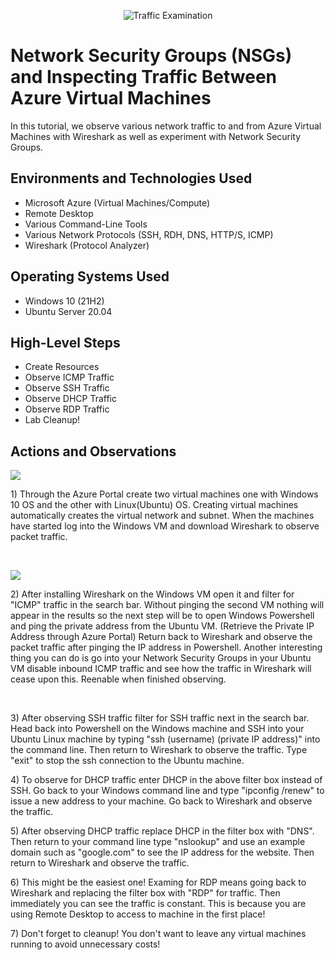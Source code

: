 <p align="center">
<img src="https://i.imgur.com/Ua7udoS.png" alt="Traffic Examination"/>
</p>

<h1>Network Security Groups (NSGs) and Inspecting Traffic Between Azure Virtual Machines</h1>
In this tutorial, we observe various network traffic to and from Azure Virtual Machines with Wireshark as well as experiment with Network Security Groups. <br />



<h2>Environments and Technologies Used</h2>

- Microsoft Azure (Virtual Machines/Compute)
- Remote Desktop
- Various Command-Line Tools
- Various Network Protocols (SSH, RDH, DNS, HTTP/S, ICMP)
- Wireshark (Protocol Analyzer)

<h2>Operating Systems Used </h2>

- Windows 10 (21H2)
- Ubuntu Server 20.04

<h2>High-Level Steps</h2>

- Create Resources
- Observe ICMP Traffic
- Observe SSH Traffic
- Observe DHCP Traffic
- Observe RDP Traffic
- Lab Cleanup!

<h2>Actions and Observations</h2>

<p>
<img src="https://github.com/bryuan47/azure-network-protocols/assets/76184628/9d41a320-c834-4fad-907b-b72c0b6fa189"
/>
</p>
<p>
1) Through the Azure Portal create two virtual machines one with Windows 10 OS and the other with Linux(Ubuntu) OS. Creating virtual machines automatically creates the virtual network and subnet. When the machines have started log into the Windows VM and download Wireshark to observe packet traffic. 
</p>
<br />

<p>
<img src="https://github.com/bryuan47/azure-network-protocols/assets/76184628/53595e23-22b9-473e-9469-7909688ec470"
>
</p>
<p>
2) After installing Wireshark on the Windows VM open it and filter for "ICMP" traffic in the search bar. Without pinging the second VM nothing will appear in the results so the next step will be to open Windows Powershell and ping the private address from the Ubuntu VM. (Retrieve the Private IP Address through Azure Portal) 
  Return back to Wireshark and observe the packet traffic after pinging the IP address in Powershell. 
  Another interesting thing you can do is go into your Network Security Groups in your Ubuntu VM disable inbound ICMP traffic and see how the traffic in Wireshark will cease upon this. Reenable when finished observing.
</p>
<br />


<p>
3) After observing SSH traffic filter for SSH traffic next in the search bar. Head back into Powershell on the Windows machine and SSH into your Ubuntu Linux machine by typing "ssh (username) (private IP address)" into the command line. Then return to Wireshark to observe the traffic. Type "exit" to stop the ssh connection to the Ubuntu machine. 
</p>

<p> 
4) To observe for DHCP traffic enter DHCP in the above filter box instead of SSH. Go back to your Windows command line and type "ipconfig /renew" to issue a new address to your machine. Go back to Wireshark and observe the traffic. 
</p>

<p>
5) After observing DHCP traffic replace DHCP in the filter box with "DNS". Then return to your command line type "nslookup" and use an example domain such as "google.com" to see the IP address for the website. Then return to Wireshark and observe the traffic. 
</p>

<p>
6) This might be the easiest one! Examing for RDP means going back to Wireshark and replacing the filter box with "RDP" for traffic. Then immediately you can see the traffic is constant. This is because you are using Remote Desktop to access to machine in the first place!
</p>

<p>
7) Don't forget to cleanup! You don't want to leave any virtual machines running to avoid unnecessary costs!
</p>
<br />
